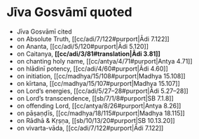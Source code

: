 # Jīva Gosvāmī quoted

* Jīva Gosvāmī cited
* on Absolute Truth, [[cc/adi/7/122#purport|Ādi 7.122]]
* on Ananta, [[cc/adi/5/120#purport|Ādi 5.120]]
* on Caitanya, **[[cc/adi/3/81#translation|Ādi 3.81]]**
* on chanting holy name, [[cc/antya/4/71#purport|Antya 4.71]]
* on hlādinī potency, [[cc/adi/4/60#purport|Ādi 4.60]]
* on initiation, [[cc/madhya/15/108#purport|Madhya 15.108]]
* on kīrtana, [[cc/madhya/15/107#purport|Madhya 15.107]]
* on Lord’s energies, [[cc/adi/5/27–28#purport|Ādi 5.27–28]]
* on Lord’s transcendence, [[sb/7/1/8#purport|SB 7.1.8]]
* on offending Lord, [[cc/antya/8/26#purport|Antya 8.26]]
* on pāṣaṇḍīs, [[cc/madhya/18/115#purport|Madhya 18.115]]
* on Rādhā & Kṛṣṇa, [[sb/10/13/20#purport|SB 10.13.20]]
* on vivarta-vāda, [[cc/adi/7/122#purport|Ādi 7.122]]
